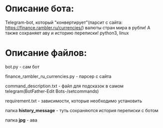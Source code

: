 # Описание бота:
  Telegram-bot, который "конвертирует"(парсит с сайта: https://finance.rambler.ru/currencies/) валюты стран мира в рубли! А также сохраняет аву и историю переписки! python3, linux
# Описание файлов:
  bot.py - сам бот
  
  finance_rambler_ru_currencies.py - парсер с сайта
  
  command_description.txt - файл для подсказок в самом telegram(BotFather-Edit Bots-/setcommands)
  
  requirement.txt - зависимости, которые необходимо установить
  
  папка **history_message** - туть сохраняются история переписки с ботом
  
  папка **jpg** - ава


